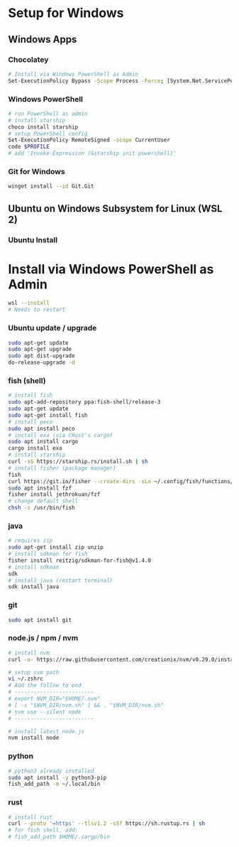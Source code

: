 # Setup for Windows
## Windows Apps

### Chocolatey

```bash
# Install via Windows PowerShell as Admin
Set-ExecutionPolicy Bypass -Scope Process -Force; [System.Net.ServicePointManager]::SecurityProtocol = [System.Net.ServicePointManager]::SecurityProtocol -bor 3072; iex ((New-Object System.Net.WebClient).DownloadString('https://community.chocolatey.org/install.ps1'))
```

### Windows PowerShell
```bash
# run PowerShell as admin
# install starship
choco install starship
# setup PowerShell config
Set-ExecutionPolicy RemoteSigned -scope CurrentUser
code $PROFILE
# add 'Invoke-Expression (&starship init powershell)'
```

### Git for Windows
```bash
winget install --id Git.Git
```


## Ubuntu on Windows Subsystem for Linux (WSL 2)

### Ubuntu Install
# Install via Windows PowerShell as Admin
```bash
wsl --install
# Needs to restart
```

### Ubuntu update / upgrade
```bash
sudo apt-get update
sudo apt-get upgrade
sudo apt dist-upgrade
do-release-upgrade -d
```

### fish (shell)
```bash
# install fish
sudo apt-add-repository ppa:fish-shell/release-3
sudo apt-get update
sudo apt-get install fish
# install peco
sudo apt install peco
# install exa (via CRust's cargo)
sudo apt install cargo
cargo install exa
# install starship
curl -sS https://starship.rs/install.sh | sh
# install fisher (package manager)
fish
curl https://git.io/fisher --create-dirs -sLo ~/.config/fish/functions/fisher.fish
sudo apt install fzf
fisher install jethrokuan/fzf
# change default shell
chsh -s /usr/bin/fish
```

### java
```bash
# requires zip
sudo apt-get install zip unzip
# install sdkman for fish
fisher install reitzig/sdkman-for-fish@v1.4.0
# install sdkman
sdk
# install java (restart terminal)
sdk install java
```

### git
```bash
sudo apt install git
```

### node.js / npm / nvm
```bash
# install nvm
curl -o- https://raw.githubusercontent.com/creationix/nvm/v0.29.0/install.sh | bash

# setup nvm path
vi ~/.zshrc
# Add the follow to end
# -------------------------
# export NVM_DIR="$HOME/.nvm"
# [ -s "$NVM_DIR/nvm.sh" ] && . "$NVM_DIR/nvm.sh"
# nvm use --silent node
# -------------------------

# install latest node.js
nvm install node
```

### python
```bash
# python3 already installed
sudo apt install -y python3-pip
fish_add_path -m ~/.local/bin
```

### rust
```bash
# install rust
curl --proto '=https' --tlsv1.2 -sSf https://sh.rustup.rs | sh
# for fish shell, add:
# fish_add_path $HOME/.cargo/bin
```
